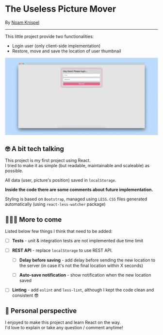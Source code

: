# The Useless Picture Mover
By [Noam Knispel](matilto:knispel.noam@gmail.com)

---

This little project provide two functionalities:
* Login user (only client-side implementation)
* Restore, move and save the location of user thumbnail

![Login & User Page](public/images/pages.gif?raw=true "Login & User Page")

## 🤓 A bit tech talking
This project is my first project using React.  
I tried to make it as simple (but readable, maintainable and scaleable) as possible.

All data (user, picture's position) saved in `localStorage`.

**Inside the code there are some comments about future implementation.**

Styling is based on `Bootstrap`, managed using `LESS`.   `CSS` files generated automatically (using `react-less-watcher` package)

## 👨🏻‍💻 More to come
Listed below few things I think that need to be added:
- [ ] **Tests** - unit & integration tests are not implemented due time limit

- [ ] **REST API** - replace `localStorage` to use REST API.
  - [ ] **Delay before saving** - add delay before sending the new location to the server (in case it's not the final location within X seconds)

  - [ ] **Auto-save notification** - show notification when the new location saved

- [ ] **Linting** - add `eslint` and `less-lint`, although I kept the code clean and consistent 😎


## 👤 Personal perspective
I enjoyed to make this project and learn React on the way.   
I'd love to explain or take any question / comment anytime!
